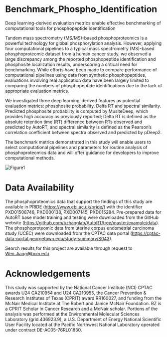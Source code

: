 # Benchmark_Phospho_Identification
Deep learning-derived evaluation metrics enable effective benchmarking of computational tools for phosphopeptide identification

Tandem mass spectrometry (MS/MS)-based phosphoproteomics is a powerful technology for global phosphorylation analysis. However, applying four computational pipelines to a typical mass spectrometry (MS)-based phosphoproteomic dataset from a human cancer study, we observed a large discrepancy among the reported phosphopeptide identification and phosphosite localization results, underscoring a critical need for benchmarking. While efforts have been made to compare performance of computational pipelines using data from synthetic phosphopeptides, evaluations involving real application data have been largely limited to comparing the numbers of phosphopeptide identifications due to the lack of appropriate evaluation metrics.

We investigated three deep learning-derived features as potential evaluation metrics: phosphosite probability, Delta RT and spectral similarity. Predicted phosphosite probability is computed by MusiteDeep, which provides high accuracy as previously reported; Delta RT is defined as the absolute retention time (RT) difference between RTs observed and predicted by AutoRT; and spectral similarity is defined as the Pearson’s correlation coefficient between spectra observed and predicted by pDeep2.

The benchmark metrics demonstrated in this study will enable users to select computational pipelines and parameters for routine analysis of phosphoproteomics data and will offer guidance for developers to improve computational methods.

![Figure1](https://user-images.githubusercontent.com/48265327/130851833-9fdf90b2-7a0e-434a-89c7-04a111cbec8a.png)

# Data Availability
The phosphoproteomics data that support the findings of this study are available in PRIDE (https://www.ebi.ac.uk/pride/)  with the identifier PXD01508746, PXD000138, PXD007145, PXD015284. Pre-prepared data for AutoRT base model training and testing were downloaded from the GitHub website (https://github.com/bzhanglab/AutoRT/tree/master/example/data). The phosphoproteomic data from uterine corpus endometrial carcinoma study (UCEC) were downloaded from the CPTAC data portal (https://cptac-data-portal.georgetown.edu/study-summary/S043).

Search results for this project are available through request to Wen.Jiang@bcm.edu

# Acknowledgements
This study was supported by the National Cancer Institute (NCI) CPTAC awards U24 CA210954 and U24 CA210955, the Cancer Prevention & Research Institutes of Texas (CPRIT) award RR160027, and funding from the McNair Medical Institute at The Robert and Janice McNair Foundation. BZ is a CPRIT Scholar in Cancer Research and a McNair scholar. Portions of the analysis was performed at the Environmental Molecular Sciences Laboratory (grid.436923.9), a U.S. Department of Energy National Scientific User Facility located at the Pacific Northwest National Laboratory operated under contract DE-AC05-76RL01830. 


